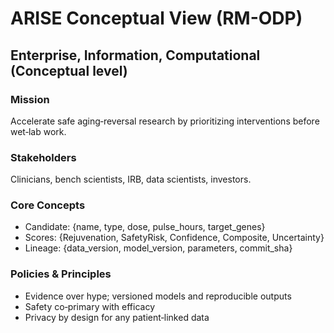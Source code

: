 # ARISE Conceptual View (RM-ODP)

## Enterprise, Information, Computational (Conceptual level)

### Mission
Accelerate safe aging‑reversal research by prioritizing interventions before wet‑lab work.

### Stakeholders
Clinicians, bench scientists, IRB, data scientists, investors.

### Core Concepts
- Candidate: {name, type, dose, pulse_hours, target_genes}
- Scores: {Rejuvenation, SafetyRisk, Confidence, Composite, Uncertainty}
- Lineage: {data_version, model_version, parameters, commit_sha}

### Policies & Principles
- Evidence over hype; versioned models and reproducible outputs
- Safety co‑primary with efficacy
- Privacy by design for any patient‑linked data
